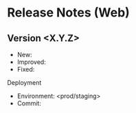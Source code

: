 # Release Notes (Web)

## Version <X.Y.Z>
- New: <feature>
- Improved: <improvement>
- Fixed: <bug>

Deployment
- Environment: <prod/staging>
- Commit: <hash>

